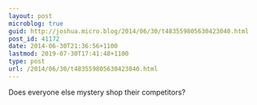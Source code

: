 ```yaml
---
layout: post
microblog: true
guid: http://joshua.micro.blog/2014/06/30/t483559805630423040.html
post_id: 41172
date: 2014-06-30T21:36:56+1100
lastmod: 2019-07-30T17:41:48+1100
type: post
url: /2014/06/30/t483559805630423040.html
---
```

Does everyone else mystery shop their competitors?
